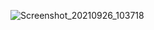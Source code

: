 ![Screenshot_20210926_103718](https://user-images.githubusercontent.com/53405133/134794622-04ad8522-931a-4a25-9b60-181adab07539.png)
